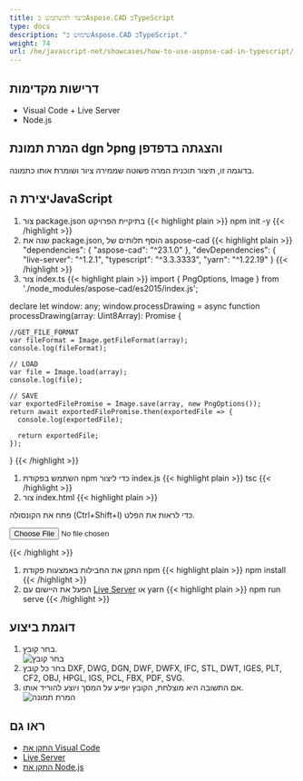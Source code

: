 ```yaml
---
title: כיצד להשתמש בAspose.CAD בTypeScript
type: docs
description: "שימוש בAspose.CAD בTypeScript."
weight: 74
url: /he/javascript-net/showcases/how-to-use-aspose-cad-in-typescript/
---
```


## דרישות מקדימות
- Visual Code + Live Server
- Node.js

## המרת תמונת dgn לpng והצגתה בדפדפן

בדוגמה זו, תיצור תוכנית המרה פשוטה שממירה ציור ושומרת אותו כתמונה.

## יצירת הJavaScript

1. צור package.json בתיקיית הפרויקט
{{< highlight plain >}}
npm init -y
{{< /highlight >}}
1. שנה את package.json, הוסף תלותים של aspose-cad
{{< highlight plain >}}
"dependencies": {
    "aspose-cad": "^23.1.0"
  },
 "devDependencies": {
    "live-server": "^1.2.1",
    "typescript": "^3.3.3333",
    "yarn": "^1.22.19"
  }
{{< /highlight >}}
1. צור index.ts
{{< highlight plain >}}
import { PngOptions, Image } from './node_modules/aspose-cad/es2015/index.js';

declare let window: any;
window.processDrawing = async function processDrawing(array: Uint8Array): Promise<any> {

    //GET_FILE_FORMAT
    var fileFormat = Image.getFileFormat(array);
    console.log(fileFormat);
    
    // LOAD
    var file = Image.load(array);
    console.log(file);
    
    // SAVE
    var exportedFilePromise = Image.save(array, new PngOptions());
    return await exportedFilePromise.then(exportedFile => {
      console.log(exportedFile);
      
      return exportedFile;
    });
}
{{< /highlight >}}
1. השתמש בפקודת npm כדי ליצור index.js
{{< highlight plain >}}
tsc
{{< /highlight >}}
1. צור index.html
{{< highlight plain >}}
<!DOCTYPE html>
פתח את הקונסולה (Ctrl+Shift+I) כדי לראות את הפלט.

<script src="./node_modules/aspose-cad/dotnet.js"></script>
<script type="module" src="./node_modules/aspose-cad/es2015/index-js.js"></script>

<body>
	<input id="file" type="file">
	<img id="image" />
</body>

<script>
window.onload = async function () {
	document.querySelector('input').addEventListener('change', function() {
      var reader = new FileReader();
      reader.onload = function() {
      
          var arrayBuffer = this.result;
          var array = new Uint8Array(arrayBuffer);
          
		  //GET_FILE_FORMAT
		  fileFormat = Aspose.CAD.Image.getFileFormat(array);
          console.log(fileFormat);
		  
		  // LOAD
		  file = Aspose.CAD.Image.load(array);
          console.log(file);
		  
		  // SAVE
		  exportedFilePromise = Aspose.CAD.Image.save(array, new Aspose.CAD.PngOptions());
		  exportedFilePromise.then(exportedFile => {
			console.log(exportedFile);
			
			var urlCreator = window.URL || window.webkitURL;
			var blob = new Blob([exportedFile], { type: 'application/octet-stream' });
            var imageUrl = urlCreator.createObjectURL(blob);
            document.querySelector("#image").src = imageUrl;
		  });
      }
	  
      reader.readAsArrayBuffer(this.files[0]);
    }, 
	false);
};
</script>
{{< /highlight >}}

1. התקן את החבילות באמצעות פקודת npm
{{< highlight plain >}}
npm install
{{< /highlight >}}
1. הפעל את היישום עם [Live Server](https://marketplace.visualstudio.com/items?itemName=ritwickdey.LiveServer/) או yarn
{{< highlight plain >}}
npm run serve
{{< /highlight >}}

## דוגמת ביצוע

1. בחר קובץ.<br>
![בחר קובץ](/_assets/javascript-net/typescript/choose-file.png)<br>
1. בחר כל קובץ DXF, DWG, DGN, DWF, DWFX, IFC, STL, DWT, IGES, PLT, CF2, OBJ, HPGL, IGS, PCL, FBX, PDF, SVG.
1. אם התשובה היא מוצלחת, הקובץ יופיע על המסך ויוצע להוריד אותו.<br>
![המרת תמונה](/_assets/javascript-net/typescript/convert-image.png)<br>
## ראו גם

- [התקן את Visual Code](https://code.visualstudio.com/)
- [Live Server](https://marketplace.visualstudio.com/items?itemName=ritwickdey.LiveServer/)
- [התקן את Node.js](https://nodejs.org/en/)

